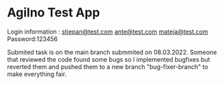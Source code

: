 # Agilno Test App

Login information : stjepan@test.com ante@test.com mateja@test.com Password:123456

Submited task is on the main branch submmited on 08.03.2022. 
Someone that reviewed the code found some bugs so I implemented bugfixes but reverted them and pushed them to a new branch "bug-fixer-branch" to make everything fair.
